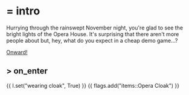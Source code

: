 # = intro

Hurrying through the rainswept November night, you're glad to see the bright
lights of the Opera House. It's surprising that there aren't more people about
but, hey, what do you expect in a cheap demo game...?

[Onward!](replace!rooms::foyer)

## > on_enter
{{ I.set("wearing cloak", True) }}
{{ flags.add("items::Opera Cloak") }}
